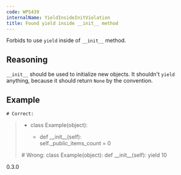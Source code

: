 ```yaml
---
code: WPS439
internalName: YieldInsideInitViolation
title: Found yield inside __init__ method
---
```


Forbids to use `yield` inside of `__init__` method.

## Reasoning
`__init__` should be used to initialize new objects. It shouldn't
`yield` anything, because it should return `None` by the convention.

## Example

    # Correct:

>   - class Example(object):
>     
>       - def \_\_init\_\_(self):  
>         self.\_public\_items\_count = 0
> 
> \# Wrong: class Example(object): def \_\_init\_\_(self): yield 10

<div class="versionadded">

0.3.0

</div>